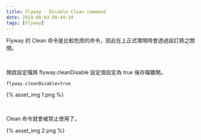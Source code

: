 ```yaml
---
title: Flyway - Disable Clean command
date: 2019-08-03 08:44:59
tags: [Flyway]
---
```


Flyway 的 Clean 命令是比較危險的命令，因此在上正式環境時會透過設訂將之關閉。  

<!-- More -->

</br>


開啟設定檔將 flyway.cleanDisable 設定值設定為 true 後存檔離開。

    flyway.cleanDisable=true

{% asset_img 1.png %}

</br>


Clean 命令就會被禁止使用了。  

{% asset_img 2.png %}
